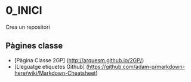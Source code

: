 # 0_INICI
Crea un repositori

## Pàgines classe
* [Pàgina Classe 2GP] (http://arquesm.github.io/2GP/)
* [Lleguatge etiquetes Github] (https://github.com/adam-p/markdown-here/wiki/Markdown-Cheatsheet)
